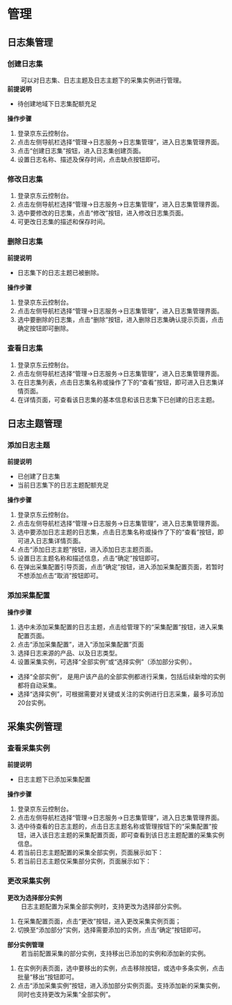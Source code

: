 # 管理

## 日志集管理
### 创建日志集   
&#160;&#160;&#160;&#160;&#160;&#160;&#160;&#160;可以对日志集、日志主题及日志主题下的采集实例进行管理。  
**前提说明**  
- 待创建地域下日志集配额充足

**操作步骤**
1.	登录京东云控制台。
2.	点击左侧导航栏选择“管理->日志服务->日志集管理”，进入日志集管理界面。
3.	点击“创建日志集”按钮，进入日志集创建页面。
4.	设置日志名称、描述及保存时间，点击缺点按钮即可。

### 修改日志集
1.	登录京东云控制台。
2.	点击左侧导航栏选择“管理->日志服务->日志集管理”，进入日志集管理界面。
3.	选中要修改的日志集，点击“修改”按钮，进入修改日志集页面。
4.	可更改日志集的描述和保存时间。

### 删除日志集

**前提说明**  
- 日志集下的日志主题已被删除。

**操作步骤**
1.	登录京东云控制台。
2.	点击左侧导航栏选择“管理->日志服务->日志集管理”，进入日志集管理界面。
3.	选中要删除的日志集，点击“删除”按钮，进入删除日志集确认提示页面，点击确定按钮即可删除。

### 查看日志集
1.	登录京东云控制台。
2.	点击左侧导航栏选择“管理->日志服务->日志集管理”，进入日志集管理界面。
3.	在日志集列表，点击日志集名称或操作了下的“查看”按钮，即可进入日志集详情页面。
4.	在详情页面，可查看该日志集的基本信息和该日志集下已创建的日志主题。

## 日志主题管理
### 添加日志主题
**前提说明**  
- 已创建了日志集  
- 当前日志集下的日志主题配额充足

**操作步骤**
1.	登录京东云控制台。
2.	点击左侧导航栏选择“管理->日志服务->日志集管理”，进入日志集管理界面。
3.	选中要添加日志主题的日志集，点击日志集名称或操作了下的“查看”按钮，即可进入日志集详情页面。
4.	点击“添加日志主题”按钮，进入添加日志主题页面。
5.	设置日志主题名称和描述信息，点击“确定”按钮即可。
6.	在弹出采集配置引导页面，点击“确定”按钮，进入添加采集配置页面，若暂时不想添加点击“取消”按钮即可。

### 添加采集配置
**操作步骤**
1.	选中未添加采集配置的日志主题，点击给管理下的“采集配置”按钮，进入采集配置页面。
2.	点击“添加采集配置”，进入“添加采集配置”页面
3.	选择日志来源的产品、以及日志类型。
4.	设置采集实例，可选择“全部实例”或“选择实例”（添加部分实例）。
- 选择“全部实例”， 是用户该产品的全部实例都进行采集，包括后续新增的实例都将自动采集。
- 选择“选择实例”，可根据需要对关键或关注的实例进行日志采集，最多可添加20台实例。

## 采集实例管理
### 查看采集实例
**前提说明**
- 日志主题下已添加采集配置

**操作步骤**
1.	登录京东云控制台。
2.	点击左侧导航栏选择“管理->日志服务->日志集管理”，进入日志集管理界面。
3.	选中待查看的日志主题的，点击日志主题名称或管理按钮下的“采集配置”按钮，进入该日志主题的采集配置页面，即可查看到该日志主题配置的采集实例信息。
4.	若当前日志主题配置的采集全部实例，页面展示如下：
5.	若当前日志主题仅采集部分实例，页面展示如下：

### 更改采集实例
**更改为选择部分实例**  
&#160;&#160;&#160;&#160;&#160;&#160;&#160;&#160;日志主题配置为采集全部实例时，支持更改为选择部分实例。
1.	在采集配置页面，点击“更改”按钮，进入更改采集实例页面； 
2.	切换至“添加部分”实例，选择需要添加的实例，点击“确定”按钮即可。

**部分实例管理**  
&#160;&#160;&#160;&#160;&#160;&#160;&#160;&#160;若当前配置采集的部分实例，支持移出已添加的实例和添加新的实例。
1.	在实例列表页面，选中要移出的实例，点击移除按钮，或选中多条实例，点击批量“移出”按钮即可。
2.	点击“添加采集实例”按钮，进入添加部分实例页面。支持添加新的采集实例，同时也支持更改为采集“全部实例”。
